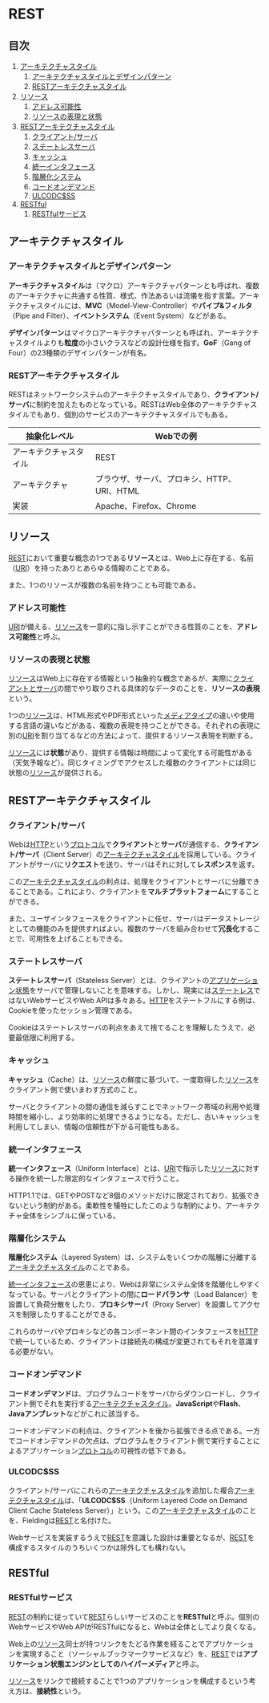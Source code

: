 # REST


## 目次

1. [アーキテクチャスタイル](#アーキテクチャスタイル)
	1. [アーキテクチャスタイルとデザインパターン](#アーキテクチャスタイルとデザインパターン)
	1. [RESTアーキテクチャスタイル](#restアーキテクチャスタイル)
1. [リソース](#リソース)
	1. [アドレス可能性](#アドレス可能性)
	1. [リソースの表現と状態](#リソースの表現と状態)
1. [RESTアーキテクチャスタイル](#restアーキテクチャスタイル)
	1. [クライアント/サーバ](#クライアントサーバ)
	1. [ステートレスサーバ](#ステートレスサーバ)
	1. [キャッシュ](#キャッシュ)
	1. [統一インタフェース](#統一インタフェース)
	1. [階層化システム](#階層化システム)
	1. [コードオンデマンド](#コードオンデマンド)
	1. [ULCODC$SS](#ulcodcss)
1. [RESTful](#restful)
	1. [RESTfulサービス](#restfulサービス)


## アーキテクチャスタイル

### アーキテクチャスタイルとデザインパターン

**アーキテクチャスタイル**は（マクロ）アーキテクチャパターンとも呼ばれ、複数のアーキテクチャに共通する性質、様式、作法あるいは流儀を指す言葉。アーキテクチャスタイルには、**MVC**（Model-View-Controller）や**パイプ&フィルタ**（Pipe and Filter）、**イベントシステム**（Event System）などがある。

**デザインパターン**はマイクロアーキテクチャパターンとも呼ばれ、アーキテクチャスタイルよりも**粒度**の小さいクラスなどの設計仕様を指す。**GoF**（Gang of Four）の23種類のデザインパターンが有名。

### RESTアーキテクチャスタイル

RESTはネットワークシステムのアーキテクチャスタイルであり、**クライアント/サーバ**に制約を加えたものとなっている。RESTはWeb全体のアーキテクチャスタイルでもあり、個別のサービスのアーキテクチャスタイルでもある。

| 抽象化レベル           | Webでの例                                   |
| ---------------------- | ------------------------------------------- |
| アーキテクチャスタイル | REST                                        |
| アーキテクチャ         | ブラウザ、サーバ、プロキシ、HTTP、URI、HTML |
| 実装                   | Apache、Firefox、Chrome                     |


## リソース

[REST](#restアーキテクチャスタイル)において重要な概念の1つである**リソース**とは、Web上に存在する、名前（[URI](/note/web/chapters/04_uri.ja.md#uriの役割)）を持ったありとあらゆる情報のことである。

また、1つのリソースが複数の名前を持つことも可能である。

### アドレス可能性

[URI](/note/web/chapters/04_uri.ja.md#uriの役割)が備える、[リソース](#リソース)を一意的に指し示すことができる性質のことを、**アドレス可能性**と呼ぶ。

### リソースの表現と状態

[リソース](#リソース)はWeb上に存在する情報という抽象的な概念であるが、実際に[クライアントとサーバ](/note/web/chapters/01_basic_knowledge_of_web.ja.md#クライアントとサーバ)の間でやり取りされる具体的なデータのことを、**リソースの表現**という。

1つの[リソース](#リソース)は、HTML形式やPDF形式といった[メディアタイプ](https://ja.wikipedia.org/wiki/%E3%83%A1%E3%83%87%E3%82%A3%E3%82%A2%E3%82%BF%E3%82%A4%E3%83%97)の違いや使用する言語の違いなどがある、複数の表現を持つことができる。それぞれの表現に別の[URI](/note/web/chapters/04_uri.ja.md#uriの役割)を割り当てるなどの方法によって、提供するリソース表現を判断する。

[リソース](#リソース)には**状態**があり、提供する情報は時間によって変化する可能性がある（天気予報など）。同じタイミングでアクセスした複数のクライアントには同じ状態の[リソース](#リソース)が提供される。


## RESTアーキテクチャスタイル

### クライアント/サーバ

Webは[HTTP](/note/web/chapters/05_http.ja.md#httpの基本)という[プロトコル](/note/internet/chapters/01_basic_knowledge_of_network.ja.md#プロトコル)で**クライアント**と**サーバ**が通信する、**クライアント/サーバ**（Client Server）の[アーキテクチャスタイル](#アーキテクチャスタイル)を採用している。クライアントがサーバに**リクエスト**を送り、サーバはそれに対して**レスポンス**を返す。

この[アーキテクチャスタイル](#アーキテクチャスタイル)の利点は、処理をクライアントとサーバに分離できることである。これにより、クライアントを**マルチプラットフォーム**にすることができる。

また、ユーザインタフェースをクライアントに任せ、サーバはデータストレージとしての機能のみを提供すればよい。複数のサーバを組み合わせて**冗長化**することで、可用性を上げることもできる。

### ステートレスサーバ

**ステートレスサーバ**（Stateless Server）とは、クライアントの[アプリケーション状態](/note/web/chapters/05_http.ja.md#httpのステートレス性)をサーバで管理しないことを意味する。しかし、現実には[ステートレス](/note/web/chapters/05_http.ja.md#httpのステートレス性)ではないWebサービスやWeb APIは多々ある。[HTTP](/note/web/chapters/05_http.ja.md#httpの基本)をステートフルにする例は、Cookieを使ったセッション管理である。

Cookieはステートレスサーバの利点をあえて捨てることを理解したうえで、必要最低限に利用する。

### キャッシュ

**キャッシュ**（Cache）は、[リソース](#リソース)の鮮度に基づいて、一度取得した[リソース](#リソース)をクライアント側で使いまわす方式のこと。

サーバとクライアントの間の通信を減らすことでネットワーク帯域の利用や処理時間を縮小し、より効率的に処理できるようになる。ただし、古いキャッシュを利用してしまい、情報の信頼性が下がる可能性もある。

### 統一インタフェース

**統一インタフェース**（Uniform Interface）とは、[URI](/note/web/chapters/04_uri.ja.md#uriの仕様)で指示した[リソース](#リソース)に対する操作を統一した限定的なインタフェースで行うこと。

HTTP1.1では、GETやPOSTなど8個のメソッドだけに限定されており、拡張できないという制約がある。柔軟性を犠牲にしたこのような制約により、アーキテクチャ全体をシンプルに保っている。

### 階層化システム

**階層化システム**（Layered System）は、システムをいくつかの階層に分離する[アーキテクチャスタイル](#アーキテクチャスタイル)のことである。

[統一インタフェース](#統一インタフェース)の恩恵により、Webは非常にシステム全体を階層化しやすくなっている。サーバとクライアントの間に**ロードバランサ**（Load Balancer）を設置して負荷分散をしたり、**プロキシサーバ**（Proxy Server）を設置してアクセスを制限したりすることができる。

これらのサーバやプロキシなどの各コンポーネント間のインタフェースを[HTTP](/note/web/chapters/05_http.ja.md#httpの基本)で統一しているため、クライアントは接続先の構成が変更されてもそれを意識する必要がない。

### コードオンデマンド

**コードオンデマンド**は、プログラムコードをサーバからダウンロードし、クライアント側でそれを実行する[アーキテクチャスタイル](#アーキテクチャスタイル)。**JavaScript**や**Flash**、**Javaアンプレット**などがこれに該当する。

コードオンデマンドの利点は、クライアントを後から拡張できる点である。一方でコードオンデマンドの欠点は、プログラムをクライアント側で実行することによるアプリケーション[プロトコル](/note/internet/chapters/01_basic_knowledge_of_network.ja.md#プロトコル)の可視性の低下である。

### ULCODC$SS

クライアント/サーバにこれらの[アーキテクチャスタイル](#アーキテクチャスタイル)を追加した複合[アーキテクチャスタイル](#アーキテクチャスタイル)は、「**ULCODC$SS**（Uniform Layered Code on Demand Client Cache Stateless Server）」という。この[アーキテクチャスタイル](#アーキテクチャスタイル)のことを、Fieldingは[REST](#restアーキテクチャスタイル)と名付けた。

Webサービスを実装するうえで[REST](#restアーキテクチャスタイル)を意識した設計は重要となるが、[REST](#restアーキテクチャスタイル)を構成するスタイルのうちいくつかは除外しても構わない。

## RESTful

### RESTfulサービス

[REST](#restアーキテクチャスタイル)の制約に従っていて[REST](#restアーキテクチャスタイル)らしいサービスのことを**RESTful**と呼ぶ。個別のWebサービスやWeb APIがRESTfulになると、Webは全体としてより良くなる。

Web上の[リソース](#リソース)同士が持つリンクをたどる作業を経ることでアプリケーションを実現すること（ソーシャルブックマークサービスなど）を、[REST](#restアーキテクチャスタイル)では**アプリケーション状態エンジンとしてのハイパーメディア**と呼ぶ。

[リソース](#リソース)をリンクで接続することで1つのアプリケーションを構成するという考え方は、**接続性**という。
